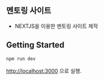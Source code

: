 ## 멘토링 사이트
- NEXTJS을 이용한 멘토링 사이트 제작
## Getting Started

```bash
npm run dev
```
[http://localhost:3000](http://localhost:3000) 으로 실행.
